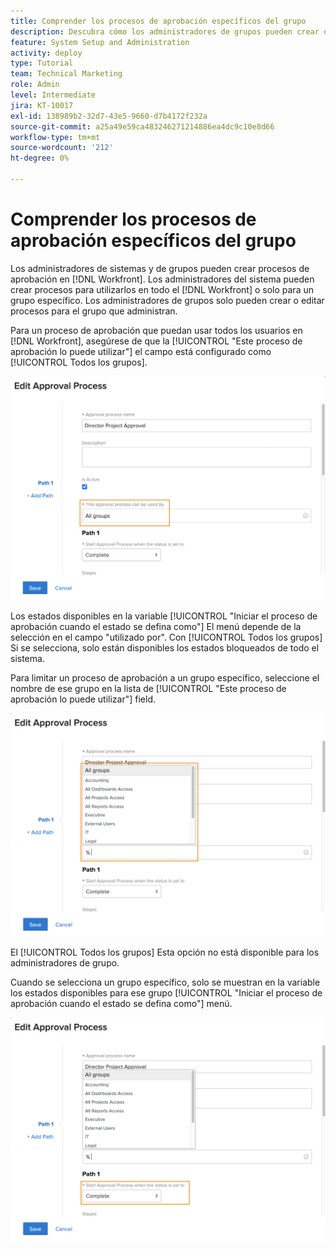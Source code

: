 ```yaml
---
title: Comprender los procesos de aprobación específicos del grupo
description: Descubra cómo los administradores de grupos pueden crear o editar procesos de aprobación para los grupos que administran.
feature: System Setup and Administration
activity: deploy
type: Tutorial
team: Technical Marketing
role: Admin
level: Intermediate
jira: KT-10017
exl-id: 138989b2-32d7-43e5-9660-d7b4172f232a
source-git-commit: a25a49e59ca483246271214886ea4dc9c10e8d66
workflow-type: tm+mt
source-wordcount: '212'
ht-degree: 0%

---
```


# Comprender los procesos de aprobación específicos del grupo

Los administradores de sistemas y de grupos pueden crear procesos de aprobación en [!DNL Workfront]. Los administradores del sistema pueden crear procesos para utilizarlos en todo el [!DNL Workfront] o solo para un grupo específico. Los administradores de grupos solo pueden crear o editar procesos para el grupo que administran.

Para un proceso de aprobación que puedan usar todos los usuarios en [!DNL Workfront], asegúrese de que la [!UICONTROL &quot;Este proceso de aprobación lo puede utilizar&quot;] el campo está configurado como [!UICONTROL Todos los grupos].

![[!UICONTROL Editar proceso de aprobación] ventana con el campo de grupo resaltado](assets/admin-fund-approval-processes-1.png)

Los estados disponibles en la variable [!UICONTROL &quot;Iniciar el proceso de aprobación cuando el estado se defina como&quot;] El menú depende de la selección en el campo &quot;utilizado por&quot;. Con [!UICONTROL Todos los grupos] Si se selecciona, solo están disponibles los estados bloqueados de todo el sistema.

Para limitar un proceso de aprobación a un grupo específico, seleccione el nombre de ese grupo en la lista de [!UICONTROL &quot;Este proceso de aprobación lo puede utilizar&quot;] field.

![[!UICONTROL Editar proceso de aprobación] ventana con campo de grupo expandido](assets/admin-fund-approval-processes-2.png)

El [!UICONTROL Todos los grupos] Esta opción no está disponible para los administradores de grupo.

Cuando se selecciona un grupo específico, solo se muestran en la variable los estados disponibles para ese grupo [!UICONTROL &quot;Iniciar el proceso de aprobación cuando el estado se defina como&quot;] menú.

![[!UICONTROL Editar proceso de aprobación] ventana con el campo de estado resaltado](assets/admin-fund-approval-processes-3.png)

